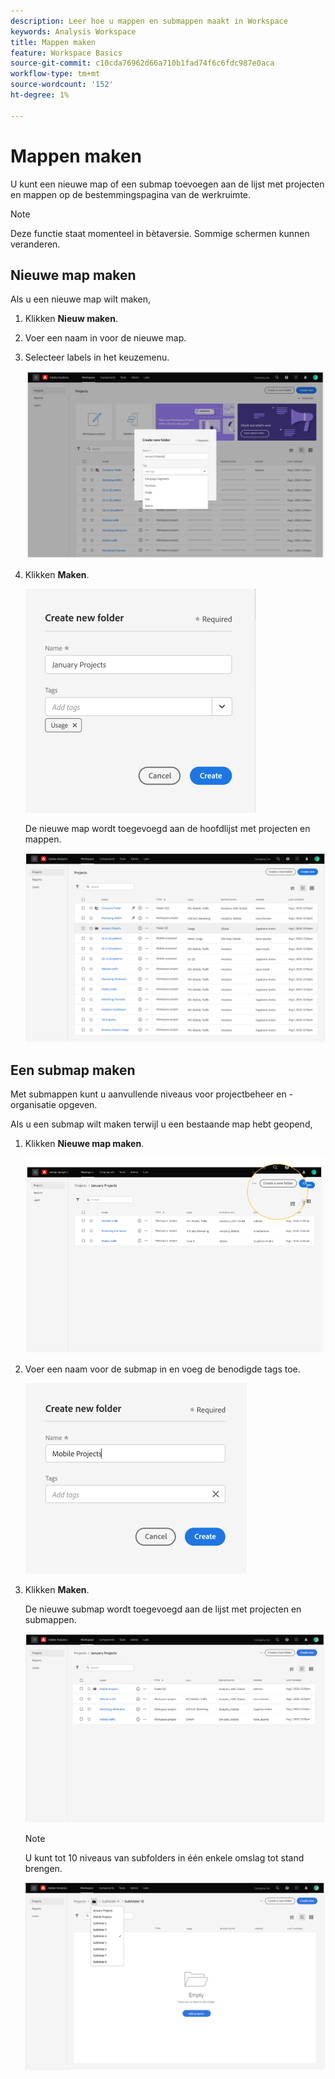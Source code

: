 ```yaml
---
description: Leer hoe u mappen en submappen maakt in Workspace
keywords: Analysis Workspace
title: Mappen maken
feature: Workspace Basics
source-git-commit: c10cda76962d66a710b1fad74f6c6fdc987e0aca
workflow-type: tm+mt
source-wordcount: '152'
ht-degree: 1%

---
```



# Mappen maken

U kunt een nieuwe map of een submap toevoegen aan de lijst met projecten en mappen op de bestemmingspagina van de werkruimte.

>[!NOTE]
>
>Deze functie staat momenteel in bètaversie. Sommige schermen kunnen veranderen.

## Nieuwe map maken

Als u een nieuwe map wilt maken,

1. Klikken **Nieuw maken**.

1. Voer een naam in voor de nieuwe map.

1. Selecteer labels in het keuzemenu.

   ![](/help/analyze/analysis-workspace/build-workspace-project/assets/select-tags.png)

1. Klikken **Maken**.

   ![](/help/analyze/analysis-workspace/build-workspace-project/assets/create.png)

   De nieuwe map wordt toegevoegd aan de hoofdlijst met projecten en mappen.

   ![](/help/analyze/analysis-workspace/build-workspace-project/assets/create-new-listed.png)

## Een submap maken

Met submappen kunt u aanvullende niveaus voor projectbeheer en -organisatie opgeven.

Als u een submap wilt maken terwijl u een bestaande map hebt geopend,

1. Klikken **Nieuwe map maken**.

   ![](/help/analyze/analysis-workspace/build-workspace-project/assets/create-subfolder2.png)

1. Voer een naam voor de submap in en voeg de benodigde tags toe.

   ![](/help/analyze/analysis-workspace/build-workspace-project/assets/create-subfolder-name.png)

1. Klikken **Maken**.

   De nieuwe submap wordt toegevoegd aan de lijst met projecten en submappen.

   ![](/help/analyze/analysis-workspace/build-workspace-project/assets/create-subfolder-added.png)

   >[!NOTE]
   >
   >U kunt tot 10 niveaus van subfolders in één enkele omslag tot stand brengen.

   ![](/help/analyze/analysis-workspace/build-workspace-project/assets/create-subfolder-limit.png)
